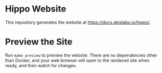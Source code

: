 # Hippo Website

This repository generates the website at https://docs.deislabs.io/hippo/.

# Preview the Site

Run `make preview` to preview the website.
There are no dependencies other than Docker, and your web browser will open to the rendered site when ready, and then watch for changes.
